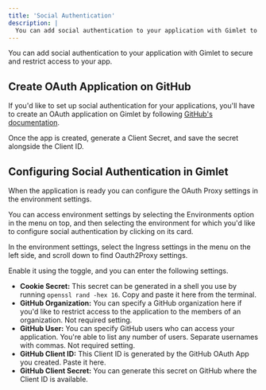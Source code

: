 ```yaml
---
title: 'Social Authentication'
description: |
  You can add social authentication to your application with Gimlet to secure access.
---
```


You can add social authentication to your application with Gimlet to secure and restrict access to your app.

## Create OAuth Application on GitHub

If you'd like to set up social authentication for your applications, you'll have to create an OAuth application on Gimlet by following [GitHub's documentation](https://docs.github.com/en/apps/oauth-apps/building-oauth-apps/creating-an-oauth-app).

Once the app is created, generate a Client Secret, and save the secret alongside the Client ID.

## Configuring Social Authentication in Gimlet

When the application is ready you can configure the OAuth Proxy settings in the environment settings.

You can access environment settings by selecting the Environments option in the menu on top, and then selecting the environment for which you'd like to configure social authentication by clicking on its card.

In the environment settings, select the Ingress settings in the menu on the left side, and scroll down to find Oauth2Proxy settings.

Enable it using the toggle, and you can enter the following settings.

- **Cookie Secret:** This secret can be generated in a shell you use by running `openssl rand -hex 16`. Copy and paste it here from the terminal.
- **GitHub Organization:** You can specify a GitHub organization here if you'd like to restrict access to the application to the members of an organization. Not required setting.
- **GitHub User:** You can specify GitHub users who can access your application. You're able to list any number of users. Separate usernames with commas. Not required setting.
- **GitHub Client ID:** This Client ID is generated by the GitHub OAuth App you created. Paste it here.
- **GitHub Client Secret:** You can generate this secret on GitHub where the Client ID is available.
